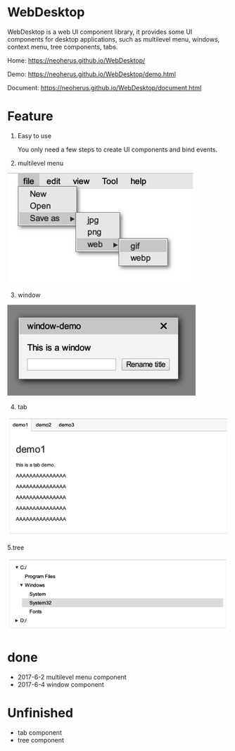 
# WebDesktop
WebDesktop is a web UI component library, it provides some UI components for desktop applications, such as multilevel menu, windows, context menu, tree components, tabs.

Home: https://neoherus.github.io/WebDesktop/

Demo: https://neoherus.github.io/WebDesktop/demo.html

Document: https://neoherus.github.io/WebDesktop/document.html

# Feature
1. Easy to use

    You only need a few steps to create UI components and bind events.

2. multilevel menu

![menu](image/menu.png)

3. window

![window](image/window.png)

4. tab

![tab](image/tab.png)

5.tree

![tree](image/tree.png)

# done
* 2017-6-2 multilevel menu component
* 2017-6-4 window component

# Unfinished
* tab component
* tree component
